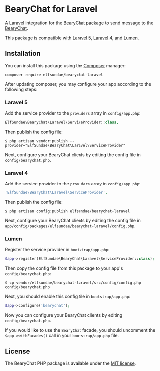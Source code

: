 # BearyChat for Laravel

A Laravel integration for the [BearyChat package][1] to send message to the [BearyChat][].

This package is compatible with [Laravel 5](#laravel-5), [Laravel 4](#laravel-4), and [Lumen](#lumen).

## Installation

You can install this package using the [Composer][] manager:
```
composer require elfsundae/bearychat-laravel
```
After updating composer, you may configure your app according to the following steps:

### Laravel 5

Add the service provider to the `providers` array in `config/app.php`:
```php
ElfSundae\BearyChat\Laravel\ServiceProvider::class,
```
Then publish the config file:
```shell
$ php artisan vendor:publish --provider="ElfSundae\BearyChat\Laravel\ServiceProvider"
```
Next, configure your BearyChat clients by editing the config file in `config/bearychat.php`.

### Laravel 4

Add the service provider to the `providers` array in `config/app.php`:
```php
'ElfSundae\BearyChat\Laravel\ServiceProvider',
```
Then publish the config file:
```shell
$ php artisan config:publish elfsundae/bearychat-laravel
```
Next, configure your BearyChat clients by editing the config file in `app/config/packages/elfsundae/bearychat-laravel/config.php`.

### Lumen

Register the service provider in `bootstrap/app.php`:
```php
$app->register(ElfSundae\BearyChat\Laravel\ServiceProvider::class);
```
Then copy the config file from this package to your app's `config/bearychat.php`:
```shell
$ cp vendor/elfsundae/bearychat-laravel/src/config/config.php config/bearychat.php
```
Next, you should enable this config file in `bootstrap/app.php`:
```php
$app->configure('bearychat');
```
Now you can configure your BearyChat clients by editing `config/bearychat.php`.

If you would like to use the `BearyChat` facade, you should uncomment the `$app->withFacades()` call in your `bootstrap/app.php` file.

## License

The BearyChat PHP package is available under the [MIT license](LICENSE).

[1]: https://github.com/ElfSundae/BearyChat
[Webhook]: https://bearychat.com/integrations/incoming
[BearyChat]: https://bearychat.com
[Composer]: https://getcomposer.org
